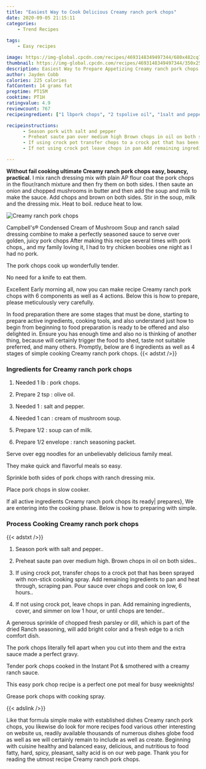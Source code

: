 ```yaml
---
title: "Easiest Way to Cook Delicious Creamy ranch pork chops"
date: 2020-09-05 21:15:11
categories:
    - Trend Recipes
    
tags:
    - Easy recipes

image: https://img-global.cpcdn.com/recipes/4693148349497344/680x482cq70/creamy-ranch-pork-chops-recipe-main-photo.jpg
thumbnail: https://img-global.cpcdn.com/recipes/4693148349497344/350x250cq70/creamy-ranch-pork-chops-recipe-main-photo.jpg
description: Easiest Way to Prepare Appetizing Creamy ranch pork chops with 6 ingredients and 4 stages of easy cooking.
author: Jayden Cobb
calories: 225 calories
fatContent: 14 grams fat
preptime: PT15M
cooktime: PT1H
ratingvalue: 4.9
reviewcount: 767
recipeingredient: ["1 lbpork chops", "2 tspolive oil", "1salt and pepper", "1 cancream of mushroom soup", "1/2soup can of milk", "1/2 enveloperanch seasoning packet"]

recipeinstructions: 
      - Season pork with salt and pepper 
      - Preheat saute pan over medium high Brown chops in oil on both sides 
      - If using crock pot transfer chops to a crock pot that has been sprayed with nonstick cooking spray Add remaining ingredients to pan and heat through scraping pan Pour sauce over chops and cook on low 6 hours 
      - If not using crock pot leave chops in pan Add remaining ingredients cover and simmer on low 1 hour or until chops are tender

---
```




**Without fail cooking ultimate Creamy ranch pork chops easy, bouncy, practical**. I mix ranch dressing mix with plain AP flour coat the pork chops in the flour/ranch mixture and then fry them on both sides. I then saute an onion and chopped mushrooms in butter and then add the soup and milk to make the sauce. Add chops and brown on both sides. Stir in the soup, milk and the dressing mix. Heat to boil. reduce heat to low.


![Creamy ranch pork chops](https://img-global.cpcdn.com/recipes/4693148349497344/680x482cq70/creamy-ranch-pork-chops-recipe-main-photo.jpg "Creamy ranch pork chops")



Campbell&#39;s® Condensed Cream of Mushroom Soup and ranch salad dressing combine to make a perfectly seasoned sauce to serve over golden, juicy pork chops After making this recipe several times with pork chops,, and my family loving it, I had to try chicken boobies one night as I had no pork.

The pork chops cook up wonderfully tender.

No need for a knife to eat them.


Excellent Early morning all, now you can make recipe Creamy ranch pork chops with 6 components as well as 4 actions. Below this is how to prepare, please meticulously very carefully.

In food preparation there are some stages that must be done, starting to prepare active ingredients, cooking tools, and also understand just how to begin from beginning to food preparation is ready to be offered and also delighted in. Ensure you has enough time and also no is thinking of another thing, because will certainly trigger the food to shed, taste not suitable preferred, and many others. Promptly, below are 6 ingredients as well as 4 stages of simple cooking Creamy ranch pork chops.
{{< adstxt />}}

### Ingredients for Creamy ranch pork chops


1. Needed 1 lb : pork chops.

1. Prepare 2 tsp : olive oil.

1. Needed 1 : salt and pepper.

1. Needed 1 can : cream of mushroom soup.

1. Prepare 1/2 : soup can of milk.

1. Prepare 1/2 envelope : ranch seasoning packet.


Serve over egg noodles for an unbelievably delicious family meal.

They make quick and flavorful meals so easy.

Sprinkle both sides of pork chops with ranch dressing mix.

Place pork chops in slow cooker.


If all active ingredients Creamy ranch pork chops its ready| prepares}, We are entering into the cooking phase. Below is how to preparing with simple.

### Process Cooking Creamy ranch pork chops

{{< adstxt />}}


1. Season pork with salt and pepper..



1. Preheat saute pan over medium high. Brown chops in oil on both sides..



1. If using crock pot, transfer chops to a crock pot that has been sprayed with non-stick cooking spray. Add remaining ingredients to pan and heat through, scraping pan. Pour sauce over chops and cook on low, 6 hours..



1. If not using crock pot, leave chops in pan. Add remaining ingredients, cover, and simmer on low 1 hour, or until chops are tender..




A generous sprinkle of chopped fresh parsley or dill, which is part of the dried Ranch seasoning, will add bright color and a fresh edge to a rich comfort dish.

The pork chops literally fell apart when you cut into them and the extra sauce made a perfect gravy.

Tender pork chops cooked in the Instant Pot &amp; smothered with a creamy ranch sauce.

This easy pork chop recipe is a perfect one pot meal for busy weeknights!

Grease pork chops with cooking spray.


{{< adslink />}}

Like that formula simple make with established dishes Creamy ranch pork chops, you likewise do look for more recipes food various other interesting on website us, readily available thousands of numerous dishes globe food as well as we will certainly remain to include as well as create. Beginning with cuisine healthy and balanced easy, delicious, and nutritious to food fatty, hard, spicy, pleasant, salty acid is on our web page. Thank you for reading the utmost recipe Creamy ranch pork chops.
